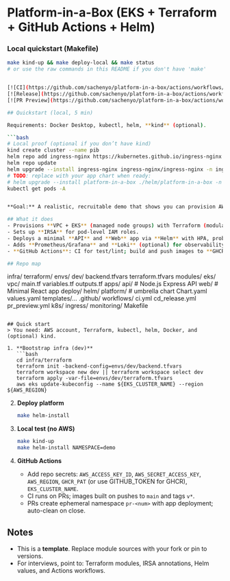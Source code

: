 # Platform-in-a-Box (EKS + Terraform + GitHub Actions + Helm)

### Local quickstart (Makefile)
```bash
make kind-up && make deploy-local && make status
# or use the raw commands in this README if you don't have 'make'


[![CI](https://github.com/sachenyo/platform-in-a-box/actions/workflows/ci.yml/badge.svg)](https://github.com/sachenyo/platform-in-a-box/actions/workflows/ci.yml)
[![Release](https://github.com/sachenyo/platform-in-a-box/actions/workflows/cd_release.yml/badge.svg)](https://github.com/sachenyo/platform-in-a-box/actions/workflows/cd_release.yml)
[![PR Preview](https://github.com/sachenyo/platform-in-a-box/actions/workflows/pr_preview.yml/badge.svg)](https://github.com/sachenyo/platform-in-a-box/actions/workflows/pr_preview.yml)

## Quickstart (local, 5 min)

Requirements: Docker Desktop, kubectl, helm, **kind** (optional).

```bash
# Local proof (optional if you don’t have kind)
kind create cluster --name pib
helm repo add ingress-nginx https://kubernetes.github.io/ingress-nginx
helm repo update
helm upgrade --install ingress-nginx ingress-nginx/ingress-nginx -n ingress-nginx --create-namespace
# TODO: replace with your app chart when ready:
# helm upgrade --install platform-in-a-box ./helm/platform-in-a-box -n demo --create-namespace -f ./helm/platform-in-a-box/values.local.yaml
kubectl get pods -A


**Goal:** A realistic, recruitable demo that shows you can provision AWS infra with Terraform, run workloads on EKS with Helm, and ship with GitHub Actions (CI, image build, PR previews, tagged releases).

## What it does
- Provisions **VPC + EKS** (managed node groups) with Terraform (modular, remote state ready).
- Sets up **IRSA** for pod-level IAM roles.
- Deploys a minimal **API** and **Web** app via **Helm** with HPA, probes, and NGINX ingress.
- Adds **Prometheus/Grafana** and **Loki** (optional) for observability.
- **GitHub Actions**: CI for test/lint; build and push images to **GHCR**; PR previews using ephemeral namespaces.

## Repo map
```
infra/
  terraform/
    envs/
      dev/
        backend.tfvars
        terraform.tfvars
    modules/
      eks/
      vpc/
    main.tf
    variables.tf
    outputs.tf
apps/
  api/        # Node.js Express API
  web/        # Minimal React app
deploy/
  helm/
    platform/ # umbrella chart
      Chart.yaml
      values.yaml
      templates/...
.github/
  workflows/
    ci.yml
    cd_release.yml
    pr_preview.yml
k8s/
  ingress/
  monitoring/
Makefile
```

## Quick start
> You need: AWS account, Terraform, kubectl, helm, Docker, and (optional) kind.

1. **Bootstrap infra (dev)**
   ```bash
   cd infra/terraform
   terraform init -backend-config=envs/dev/backend.tfvars
   terraform workspace new dev || terraform workspace select dev
   terraform apply -var-file=envs/dev/terraform.tfvars
   aws eks update-kubeconfig --name ${EKS_CLUSTER_NAME} --region ${AWS_REGION}
   ```

2. **Deploy platform**
   ```bash
   make helm-install
   ```

3. **Local test (no AWS)**
   ```bash
   make kind-up
   make helm-install NAMESPACE=demo
   ```

4. **GitHub Actions**
   - Add repo secrets: `AWS_ACCESS_KEY_ID`, `AWS_SECRET_ACCESS_KEY`, `AWS_REGION`, `GHCR_PAT` (or use GITHUB_TOKEN for GHCR), `EKS_CLUSTER_NAME`.
   - CI runs on PRs; images built on pushes to `main` and tags `v*`.
   - PRs create ephemeral namespace `pr-<num>` with app deployment; auto-clean on close.

## Notes
- This is a **template**. Replace module sources with your fork or pin to versions.
- For interviews, point to: Terraform modules, IRSA annotations, Helm values, and Actions workflows.
